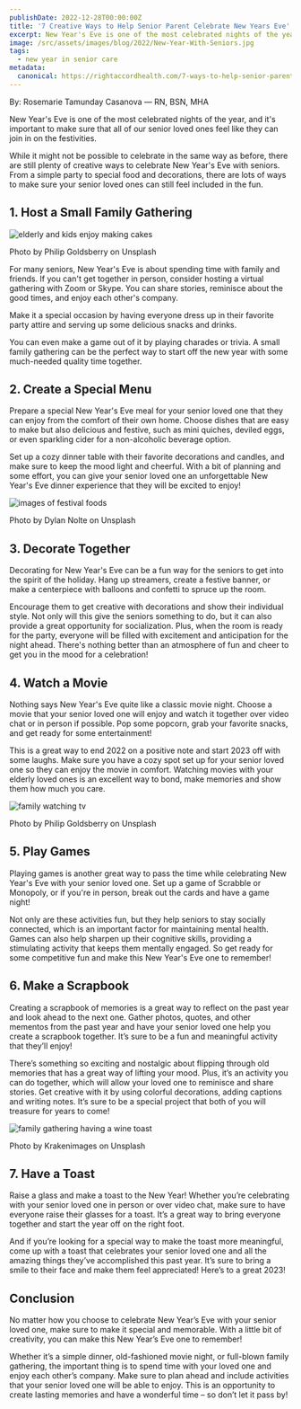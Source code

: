 ```yaml
---
publishDate: 2022-12-28T00:00:00Z
title: '7 Creative Ways to Help Senior Parent Celebrate New Years Eve'
excerpt: New Year's Eve is one of the most celebrated nights of the year. Read on to discover creative ways to help senior loved ones celebrate this occasion.
image: /src/assets/images/blog/2022/New-Year-With-Seniors.jpg   
tags:
  - new year in senior care
metadata:
  canonical: https://rightaccordhealth.com/7-ways-to-help-senior-parent-celebrate-new-year
---
```



By: Rosemarie Tamunday Casanova — RN, BSN, MHA


New Year's Eve is one of the most celebrated nights of the year, and it's important to make sure that all of our senior loved ones feel like they can join in on the festivities.

While it might not be possible to celebrate in the same way as before, there are still plenty of creative ways to celebrate New Year's Eve with seniors. From a simple party to special food and decorations, there are lots of ways to make sure your senior loved ones can still feel included in the fun.

1\. Host a Small Family Gathering
---------------------------------

![elderly and kids enjoy making cakes](/src/assets/images/blog/2022/unsplash_Philip-Goldsberry.jpg)

Photo by Philip Goldsberry on Unsplash

For many seniors, New Year's Eve is about spending time with family and friends. If you can't get together in person, consider hosting a virtual gathering with Zoom or Skype. You can share stories, reminisce about the good times, and enjoy each other's company.

Make it a special occasion by having everyone dress up in their favorite party attire and serving up some delicious snacks and drinks.

You can even make a game out of it by playing charades or trivia. A small family gathering can be the perfect way to start off the new year with some much-needed quality time together.

2\. Create a Special Menu
-------------------------

Prepare a special New Year's Eve meal for your senior loved one that they can enjoy from the comfort of their own home. Choose dishes that are easy to make but also delicious and festive, such as mini quiches, deviled eggs, or even sparkling cider for a non-alcoholic beverage option.

Set up a cozy dinner table with their favorite decorations and candles, and make sure to keep the mood light and cheerful. With a bit of planning and some effort, you can give your senior loved one an unforgettable New Year's Eve dinner experience that they will be excited to enjoy!

![images of festival foods](/src/assets/images/blog/2022/unsplash_Dylan-Nolte.jpg)

Photo by Dylan Nolte on Unsplash

3\. Decorate Together
---------------------

Decorating for New Year's Eve can be a fun way for the seniors to get into the spirit of the holiday. Hang up streamers, create a festive banner, or make a centerpiece with balloons and confetti to spruce up the room.

Encourage them to get creative with decorations and show their individual style. Not only will this give the seniors something to do, but it can also provide a great opportunity for socialization. Plus, when the room is ready for the party, everyone will be filled with excitement and anticipation for the night ahead. There's nothing better than an atmosphere of fun and cheer to get you in the mood for a celebration!

4\. Watch a Movie
-----------------

Nothing says New Year's Eve quite like a classic movie night. Choose a movie that your senior loved one will enjoy and watch it together over video chat or in person if possible. Pop some popcorn, grab your favorite snacks, and get ready for some entertainment!

This is a great way to end 2022 on a positive note and start 2023 off with some laughs. Make sure you have a cozy spot set up for your senior loved one so they can enjoy the movie in comfort. Watching movies with your elderly loved ones is an excellent way to bond, make memories and show them how much you care.

![family watching tv](/src/assets/images/blog/2022/unsplash_Philip-Goldsberry2.jpg)

Photo by Philip Goldsberry on Unsplash

5\. Play Games
--------------

Playing games is another great way to pass the time while celebrating New Year's Eve with your senior loved one. Set up a game of Scrabble or Monopoly, or if you're in person, break out the cards and have a game night!

Not only are these activities fun, but they help seniors to stay socially connected, which is an important factor for maintaining mental health. Games can also help sharpen up their cognitive skills, providing a stimulating activity that keeps them mentally engaged. So get ready for some competitive fun and make this New Year's Eve one to remember!

6\. Make a Scrapbook
--------------------

Creating a scrapbook of memories is a great way to reflect on the past year and look ahead to the next one. Gather photos, quotes, and other mementos from the past year and have your senior loved one help you create a scrapbook together. It’s sure to be a fun and meaningful activity that they’ll enjoy!

There’s something so exciting and nostalgic about flipping through old memories that has a great way of lifting your mood. Plus, it’s an activity you can do together, which will allow your loved one to reminisce and share stories. Get creative with it by using colorful decorations, adding captions and writing notes. It’s sure to be a special project that both of you will treasure for years to come!

![family gathering having a wine toast](/src/assets/images/blog/2022/krakenimages-7BpuzmcxlHU-unsplash.jpg)

Photo by Krakenimages on Unsplash

7\. Have a Toast
----------------

Raise a glass and make a toast to the New Year! Whether you’re celebrating with your senior loved one in person or over video chat, make sure to have everyone raise their glasses for a toast. It’s a great way to bring everyone together and start the year off on the right foot.

And if you’re looking for a special way to make the toast more meaningful, come up with a toast that celebrates your senior loved one and all the amazing things they’ve accomplished this past year. It’s sure to bring a smile to their face and make them feel appreciated! Here’s to a great 2023!

Conclusion
----------

No matter how you choose to celebrate New Year’s Eve with your senior loved one, make sure to make it special and memorable. With a little bit of creativity, you can make this New Year’s Eve one to remember!

Whether it’s a simple dinner, old-fashioned movie night, or full-blown family gathering, the important thing is to spend time with your loved one and enjoy each other’s company. Make sure to plan ahead and include activities that your senior loved one will be able to enjoy. This is an opportunity to create lasting memories and have a wonderful time – so don’t let it pass by!